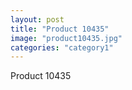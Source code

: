 ```yaml
---
layout: post
title: "Product 10435"
image: "product10435.jpg"
categories: "category1"
---
```

Product 10435
